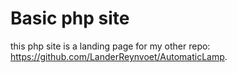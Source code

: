 # Basic php site
this php site is a landing page  for my other repo: https://github.com/LanderReynvoet/AutomaticLamp.
